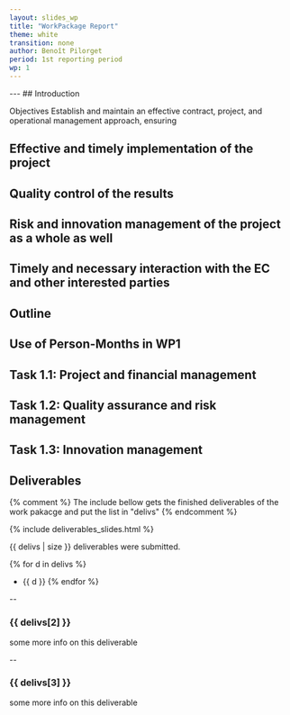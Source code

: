 ```yaml
---
layout: slides_wp
title: "WorkPackage Report"
theme: white
transition: none
author: Benoît Pilorget
period: 1st reporting period
wp: 1
---
```


<section data-markdown data-separator="^---\n" data-separator-vertical="^--\n">
---
## Introduction

Objectives
Establish and maintain an effective contract, project, and operational management approach, ensuring
# Effective and timely implementation of the project
# Quality control of the results
# Risk and innovation management of the project as a whole as well
# Timely and necessary interaction with the EC and other interested parties

## Outline

## Use of Person-Months in WP1


## Task 1.1: Project and financial management

## Task 1.2: Quality assurance and risk management

## Task 1.3: Innovation management

## Deliverables

{% comment %}
The include bellow gets the finished deliverables of the work pakacge and put the list in "delivs"
{% endcomment %}

{% include deliverables_slides.html %}

{{ delivs | size }} deliverables were submitted.

{% for d in delivs %}
- {{ d }}
{% endfor %}

--
### {{ delivs[2] }}

some more info on this deliverable

--
### {{ delivs[3] }}

some more info on this deliverable



</section>


